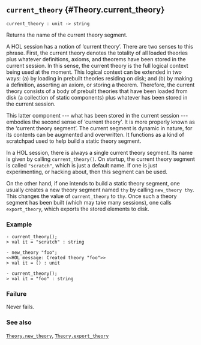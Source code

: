 ## `current_theory` {#Theory.current_theory}


```
current_theory : unit -> string
```



Returns the name of the current theory segment.


A HOL session has a notion of ‘current theory’. There are two senses to
this phrase. First, the current theory denotes the totality of all
loaded theories plus whatever definitions, axioms, and theorems have
been stored in the current session.  In this sense, the current theory
is the full logical context being used at the moment. This logical context
can be extended in two ways: (a) by loading in prebuilt theories
residing on disk; and (b) by making a definition, asserting an axiom,
or storing a theorem. Therefore, the current theory consists of a body
of prebuilt theories that have been loaded from disk
(a collection of static components) plus whatever has been stored
in the current session.

This latter component --- what has been stored in the current session
--- embodies the second sense of ‘current theory’.
It is more properly known as the ‘current theory segment’. The current
segment is dynamic in nature, for its contents can be augmented and
overwritten. It functions as a kind of scratchpad used to help build
a static theory segment.

In a HOL session, there is always a single current theory segment. Its
name is given by calling `current_theory()`. On startup, the current theory
segment is called `"scratch"`, which is just a default name. If one is
just experimenting, or hacking about, then this segment can be used.

On the other hand, if one intends to build a static theory segment,
one usually creates a new theory segment named `thy` by calling
`new_theory thy`. This changes the value of `current_theory` to `thy`.
Once such a theory segment has been built (which may take many
sessions), one calls `export_theory`, which exports the stored elements
to disk.

### Example

    
    - current_theory();
    > val it = "scratch" : string
    
    - new_theory "foo";
    <<HOL message: Created theory "foo">>
    > val it = () : unit
    
    - current_theory();
    > val it = "foo" : string
    



### Failure

Never fails.

### See also

[`Theory.new_theory`](#Theory.new_theory), [`Theory.export_theory`](#Theory.export_theory)

